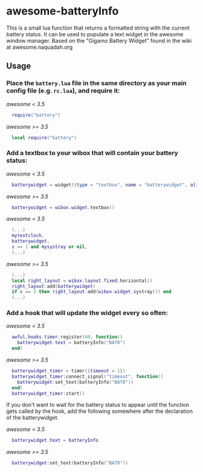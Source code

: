 # awesome-batteryInfo

This is a small lua function that returns a formatted string with the current
battery status. It can be used to populate a text widget in the awesome window
manager. Based on the "Gigamo Battery Widget" found in the wiki at
awesome.naquadah.org

## Usage

### Place the `battery.lua` file in the same directory as your main config file (e.g. `rc.lua`), and require it:

*awesome < 3.5*
```lua
  require("battery")
```

*awesome >= 3.5*
```lua
  local require("battery")
```

### Add a textbox to your wibox that will contain your battery status:

*awesome < 3.5*
```lua
  batterywidget = widget({type = "textbox", name = "batterywidget", align = "right" })
```

*awesome >= 3.5*
```lua
  batterywidget = wibox.widget.textbox()
```

*awesome < 3.5*
```lua
  (...)
  mytextclock,
  batterywidget,
  s == 1 and mysystray or nil,
  (...)
```

*awesome >= 3.5*
```lua
  (...)
  local right_layout = wibox.layout.fixed.horizontal()
  right_layout:add(batterywidget)
  if s == 1 then right_layout:add(wibox.widget.systray()) end
  (...)
```

### Add a hook that will update the widget every so often:

*awesome < 3.5*
```lua
  awful.hooks.timer.register(60, function()
    batterywidget.text = batteryInfo("BAT0")
  end)
```

*awesome >= 3.5*
```lua
  batterywidget_timer = timer({timeout = 1})
  batterywidget_timer:connect_signal("timeout", function()
    batterywidget:set_text(batteryInfo("BAT0"))
  end)
  batterywidget_timer:start()
```

If you don't want to wait for the battery status to appear until the function
gets called by the hook, add the following somewhere after the declaration of
the batterywidget.

*awesome < 3.5*
```lua
  batterywidget.text = batteryInfo
```

*awesome >= 3.5*
```lua
  batterywidget:set_text(batteryInfo("BAT0"))
```
